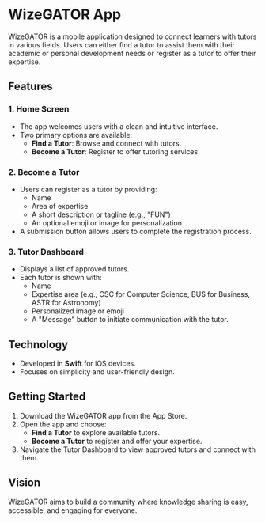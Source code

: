 # WizeGATOR App

WizeGATOR is a mobile application designed to connect learners with tutors in various fields. Users can either find a tutor to assist them with their academic or personal development needs or register as a tutor to offer their expertise.

## Features

### 1. **Home Screen**
   - The app welcomes users with a clean and intuitive interface.
   - Two primary options are available:
     - **Find a Tutor**: Browse and connect with tutors.
     - **Become a Tutor**: Register to offer tutoring services.

### 2. **Become a Tutor**
   - Users can register as a tutor by providing:
     - Name
     - Area of expertise
     - A short description or tagline (e.g., "FUN")
     - An optional emoji or image for personalization
   - A submission button allows users to complete the registration process.

### 3. **Tutor Dashboard**
   - Displays a list of approved tutors.
   - Each tutor is shown with:
     - Name
     - Expertise area (e.g., CSC for Computer Science, BUS for Business, ASTR for Astronomy)
     - Personalized image or emoji
     - A "Message" button to initiate communication with the tutor.

## Technology
- Developed in **Swift** for iOS devices.
- Focuses on simplicity and user-friendly design.

## Getting Started
1. Download the WizeGATOR app from the App Store.
2. Open the app and choose:
   - **Find a Tutor** to explore available tutors.
   - **Become a Tutor** to register and offer your expertise.
3. Navigate the Tutor Dashboard to view approved tutors and connect with them.

## Vision
WizeGATOR aims to build a community where knowledge sharing is easy, accessible, and engaging for everyone.

